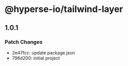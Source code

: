 # @hyperse-io/tailwind-layer

## 1.0.1

### Patch Changes

- 2e47fcc: update package.json
- 796d200: initial project
